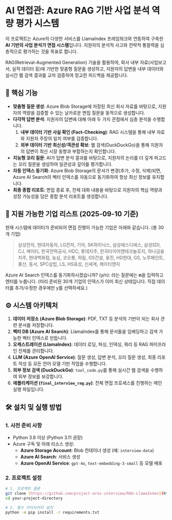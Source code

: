 # AI 면접관: Azure RAG 기반 사업 분석 역량 평가 시스템

이 프로젝트는 Azure의 다양한 서비스를 LlamaIndex 프레임워크와 연동하여 구축한 **AI 기반의 사업 분석가 면접 시스템**입니다. 지원자의 분석적 사고와 전략적 통찰력을 심층적으로 평가하는 것을 목표로 합니다.

RAG(Retrieval-Augmented Generation) 기술을 활용하여, 회사 내부 자료(사업보고서, 실적 데이터 등)에 기반한 맞춤형 질문을 생성하고, 지원자의 답변을 내부 데이터와 실시간 웹 검색 결과를 교차 검증하여 정교한 피드백을 제공합니다.



## 🚀 핵심 기능

-   **맞춤형 질문 생성**: Azure Blob Storage에 저장된 최신 회사 자료를 바탕으로, 지원자의 역량을 검증할 수 있는 날카로운 면접 질문을 동적으로 생성합니다.
-   **다각적 답변 분석**: 지원자의 답변에 대해 아래 두 가지 관점에서 심층 분석을 수행합니다.
    1.  **내부 데이터 기반 사실 확인 (Fact-Checking)**: RAG 시스템을 통해 내부 자료와 지원자 주장의 일치 여부를 검증합니다.
    2.  **외부 데이터 기반 최신성/객관성 확보**: 웹 검색(DuckDuckGo)을 통해 지원자의 답변이 최신 시장 동향과 부합하는지 확인합니다.
-   **지능형 꼬리 질문**: AI가 답변 분석 결과를 바탕으로, 지원자의 논리를 더 깊게 파고드는 꼬리 질문을 생성하여 일관성과 깊이를 평가합니다.
-   **자동 인덱스 동기화**: Azure Blob Storage의 문서가 변경(추가, 수정, 삭제)되면, Azure AI Search의 벡터 인덱스를 자동으로 동기화하여 항상 최신 정보를 유지합니다.
-   **최종 종합 리포트**: 면접 종료 후, 전체 대화 내용을 바탕으로 지원자의 핵심 역량과 성장 가능성을 담은 종합 분석 리포트를 생성합니다.

## 🏢 지원 가능한 기업 리스트 (2025-09-10 기준)

현재 시스템에 데이터가 준비되어 면접 진행이 가능한 기업은 아래와 같습니다. (총 30개 기업)

> 삼성전자, 현대자동차, LG전자, 기아, SK하이닉스, 삼성에스디에스, 삼성SDI, CJ, 케이티, 한국전력공사, HDC, 롯데지주, 한국타이어앤테크놀로지, 하나금융지주, 현대백화점, 농심, 코오롱, 하림, GS건설, 웅진, HD현대, GS, 노루페인트, 풍산, 동서, SPC삼립, LS, HS효성, 신세계, 케이티앤지

Azure AI Search 인덱스를 동기화하시겠습니까? (y/n): 라는 질문에는 **n**을 입력하고 엔터를 누릅니다. (미리 준비된 30개 기업의 인덱스가 이미 최신 상태입니다. 직접 데이터를 추가/수정한 경우에만 y를 선택하세요.)

## ⚙️ 시스템 아키텍처

1.  **데이터 저장소 (Azure Blob Storage)**: PDF, TXT 등 분석의 기반이 되는 회사 관련 문서를 저장합니다.
2.  **벡터 DB (Azure AI Search)**: LlamaIndex를 통해 문서들을 임베딩하고 검색 가능한 벡터 인덱스로 만듭니다.
3.  **오케스트레이션 (LlamaIndex)**: 데이터 로딩, 파싱, 인덱싱, 쿼리 등 RAG 파이프라인 전체를 관리합니다.
4.  **LLM (Azure OpenAI Service)**: 질문 생성, 답변 분석, 꼬리 질문 생성, 최종 리포트 작성 등 모든 언어 모델 기반 작업을 수행합니다.
5.  **외부 정보 검색 (DuckDuckGo)**: `tool_code.py`를 통해 실시간 웹 검색을 수행하여 외부 정보를 보강합니다.
6.  **애플리케이션 (`final_interview_rag.py`)**: 전체 면접 프로세스를 진행하는 메인 실행 파일입니다.

## 🛠️ 설치 및 실행 방법

### 1. 사전 준비 사항

-   Python 3.8 이상 (Python 3.11 권장)
-   Azure 구독 및 아래 리소스 생성:
    -   **Azure Storage Account**: Blob 컨테이너 생성 (예: `interview-data`)
    -   **Azure AI Search**: 서비스 생성
    -   **Azure OpenAI Service**: `gpt-4o`, `text-embedding-3-small` 등 모델 배포

### 2. 프로젝트 설정

```bash
# 1. 프로젝트 클론
git clone [https://github.com/project-ares-interview/RAG-LlamaIndex](https://github.com/project-ares-interview/RAG-LlamaIndex)
cd your-project-directory

# 2. 필수 라이브러리 설치
python -m pip install -r requirements.txt
